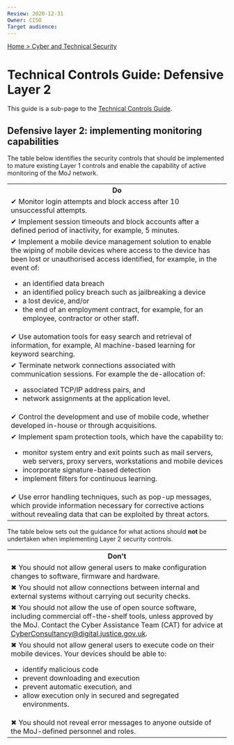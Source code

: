 ```yaml
---
Review: 2020-12-31
Owner: CISO
Target audience:
---
```


[Home > Cyber and Technical Security](home-security-policies-guides.md)

# Technical Controls Guide: Defensive Layer 2

This guide is a sub-page to the [Technical Controls Guide](technical-security-controls-guide).

## Defensive layer 2: implementing monitoring capabilities

The table below identifies the security controls that should be implemented to mature existing Layer 1 controls and enable the capability of active monitoring of the MoJ network.

<table>
<tr><th>Do</th></tr>
<tr><td>✔ Monitor login attempts and block access after 10 unsuccessful attempts.</td></tr>
<tr><td>✔ Implement session timeouts and block accounts after a defined period of inactivity, for example, 5 minutes.</td></tr>
<tr><td>✔ Implement a mobile device management solution to enable the wiping of mobile devices where access to the device has been lost or unauthorised access identified, for example, in the event of:
<ul>
<li>an identified data breach</li>
<li>an identified policy breach such as jailbreaking a device</li>
<li>a lost device, and/or</li>
<li>the end of an employment contract, for example, for an employee, contractor or other staff.</li></ul></td></tr>
<tr><td>✔ Use automation tools for easy search and retrieval of information, for example, AI machine-based learning for keyword searching.</td></tr>
<tr><td>✔ Terminate network connections associated with communication sessions. For example the de-allocation of:
<ul>
<li>associated TCP/IP address pairs, and</li>
<li>network assignments at the application level.</li></ul></td></tr>
<tr><td>✔ Control the development and use of mobile code, whether developed in-house or through acquisitions.</td></tr>
<tr><td>✔ Implement spam protection tools, which have the capability to:
<ul>
<li>monitor system entry and exit points such as mail servers, web servers, proxy servers, workstations and mobile devices</li>
<li>incorporate signature-based detection</li>
<li>implement filters for continuous learning.</li></ul></td></tr>
<tr><td>✔ Use error handling techniques, such as pop-up messages, which provide information necessary for corrective actions without revealing data that can be exploited by threat actors.</td></tr>
</table>

The table below sets out the guidance for what actions should **not** be undertaken when implementing Layer 2 security controls.

<table>
<tr><th>Don't</th></tr>
<tr><td>✖ You should not allow general users to make configuration changes to software, firmware and hardware.</td></tr>
<tr><td>✖ You should not allow connections between internal and external systems without carrying out security checks.</td></tr>
<tr><td>✖ You should not allow the use of open source software, including commercial off-the-shelf tools, unless approved by the MoJ. Contact the Cyber Assistance Team (CAT) for advice at <a href="mailto:CyberConsultancy@digital.justice.gov.uk">CyberConsultancy@digital.justice.gov.uk</a>.</td></tr>
<tr><td>✖ You should not allow general users to execute code on their mobile devices. Your devices should be able to:
<ul>
<li>identify malicious code</li>
<li>prevent downloading and execution</li>
<li>prevent automatic execution, and</li>
<li>allow execution only in secured and segregated environments.</li></ul></td></tr>
<tr><td>✖ You should not reveal error messages to anyone outside of the MoJ-defined personnel and roles.</td></tr>
</table>
